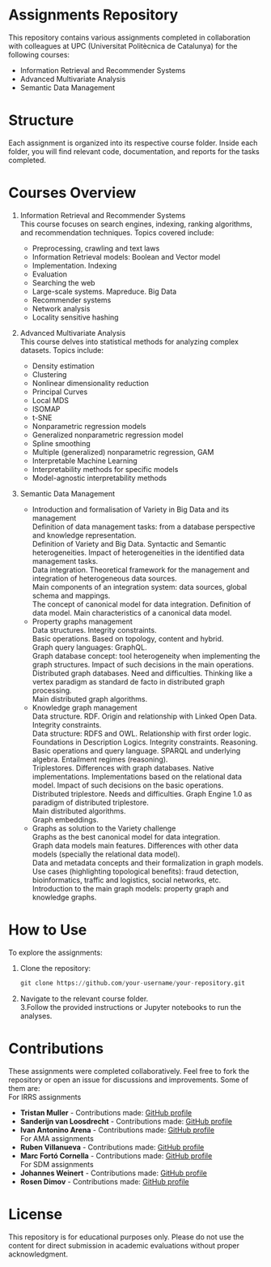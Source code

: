 # Assignments Repository

This repository contains various assignments completed in collaboration with colleagues at UPC (Universitat Politècnica de Catalunya) for the following courses:
- Information Retrieval and Recommender Systems
- Advanced Multivariate Analysis
- Semantic Data Management

# Structure

Each assignment is organized into its respective course folder. Inside each folder, you will find relevant code, documentation, and reports for the tasks completed.

# Courses Overview

1. Information Retrieval and Recommender Systems  
   This course focuses on search engines, indexing, ranking algorithms, and recommendation techniques. Topics covered include:
      - Preprocessing, crawling and text laws
      - Information Retrieval models: Boolean and Vector model
      - Implementation. Indexing
      - Evaluation
      - Searching the web
      - Large-scale systems. Mapreduce. Big Data
      - Recommender systems
      - Network analysis
      - Locality sensitive hashing
  
2. Advanced Multivariate Analysis  
   This course delves into statistical methods for analyzing complex datasets. Topics include:
      - Density estimation
      - Clustering
      - Nonlinear dimensionality reduction
      - Principal Curves
      - Local MDS
      - ISOMAP
      - t-SNE
      - Nonparametric regression models
      - Generalized nonparametric regression model
      - Spline smoothing
      - Multiple (generalized) nonparametric regression, GAM
      - Interpretable Machine Learning
      - Interpretability methods for specific models
      - Model-agnostic interpretability methods

3. Semantic Data Management
   - Introduction and formalisation of Variety in Big Data and its management  
      Definition of data management tasks: from a database perspective and knowledge representation.  
      Definition of Variety and Big Data. Syntactic and Semantic heterogeneities. Impact of heterogeneities in the identified data management tasks.  
      Data integration. Theoretical framework for the management and integration of heterogeneous data sources.  
      Main components of an integration system: data sources, global schema and mappings.  
      The concept of canonical model for data integration. Definition of data model. Main characteristics of a canonical data model.  
   - Property graphs management  
      Data structures. Integrity constraints.  
      Basic operations. Based on topology, content and hybrid.  
      Graph query languages: GraphQL.  
      Graph database concept: tool heterogeneity when implementing the graph structures. Impact of such decisions in the main operations.  
      Distributed graph databases. Need and difficulties. Thinking like a vertex paradigm as standard de facto in distributed graph processing.  
      Main distributed graph algorithms.  
   - Knowledge graph management  
      Data structure. RDF. Origin and relationship with Linked Open Data. Integrity constraints.  
      Data structure: RDFS and OWL. Relationship with first order logic. Foundations in Description Logics. Integrity constraints. Reasoning.  
      Basic operations and query language. SPARQL and underlying algebra. Entailment regimes (reasoning).   
      Triplestores. Differences with graph databases. Native implementations. Implementations based on the relational data model. Impact of such decisions on the basic operations.  
      Distributed triplestore. Needs and difficulties. Graph Engine 1.0 as paradigm of distributed triplestore.  
      Main distributed algorithms.  
      Graph embeddings.  
   - Graphs as solution to the Variety challenge  
      Graphs as the best canonical model for data integration.  
      Graph data models main features. Differences with other data models (specially the relational data model).  
      Data and metadata concepts and their formalization in graph models.  
      Use cases (highlighting topological benefits): fraud detection, bioinformatics, traffic and logistics, social networks, etc.  
      Introduction to the main graph models: property graph and knowledge graphs.  

# How to Use
To explore the assignments:
1. Clone the repository:  
      ```python
      git clone https://github.com/your-username/your-repository.git
      ```
2. Navigate to the relevant course folder.  
3.Follow the provided instructions or Jupyter notebooks to run the analyses.

# Contributions
These assignments were completed collaboratively. Feel free to fork the repository or open an issue for discussions and improvements. 
Some of them are:  
For IRRS assignments
   - **Tristan Muller** - Contributions made: [GitHub profile](https://github.com/Tristan-Muller)
   - **Sanderijn van Loosdrecht** - Contributions made: [GitHub profile](https://github.com/Sanderijn1804)
   - **Ivan Antonino Arena** - Contributions made: [GitHub profile](https://github.com/ivanarena)  
For AMA assignments
   - **Ruben Villanueva** - Contributions made: [GitHub profile](https://github.com/rubenVB01)
   - **Marc Fortó Cornella** - Contributions made: [GitHub profile](https://github.com/marcforto14)  
For SDM assignments
   - **Johannes Weinert** - Contributions made: [GitHub profile](https://github.com/joweinert)
   - **Rosen Dimov** - Contributions made: [GitHub profile](https://github.com/rosen2000)

# License
This repository is for educational purposes only. Please do not use the content for direct submission in academic evaluations without proper acknowledgment.

